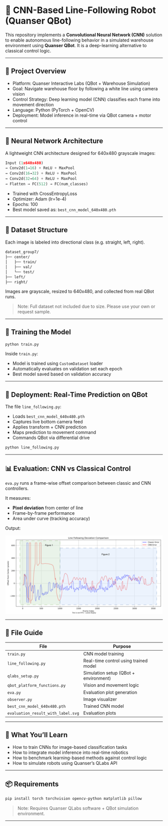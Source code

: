 # 🤖 CNN-Based Line-Following Robot (Quanser QBot)

This repository implements a **Convolutional Neural Network (CNN)** solution to enable autonomous line-following behavior in a simulated warehouse environment using **Quanser QBot**. It is a deep-learning alternative to classical control logic.

---

## 📌 Project Overview

- Platform: Quanser Interactive Labs (QBot + Warehouse Simulation)
- Goal: Navigate warehouse floor by following a white line using camera vision
- Control Strategy: Deep learning model (CNN) classifies each frame into movement direction
- Language: Python (PyTorch + OpenCV)
- Deployment: Model inference in real-time via QBot camera + motor control

---

## 🧠 Neural Network Architecture

A lightweight CNN architecture designed for 640x480 grayscale images:

```python
Input (1x640x480)
→ Conv2d(1→16) + ReLU + MaxPool
→ Conv2d(16→32) + ReLU + MaxPool
→ Conv2d(32→64) + ReLU + MaxPool
→ Flatten → FC(512) → FC(num_classes)
```

- Trained with CrossEntropyLoss
- Optimizer: Adam (lr=1e-4)
- Epochs: 100
- Best model saved as: `best_cnn_model_640x480.pth`

---

## 📁 Dataset Structure

Each image is labeled into directional class (e.g. straight, left, right).

```text
dataset_group7/
├── center/
│   ├── train/
│   ├── val/
│   └── test/
├── left/
├── right/
```

Images are grayscale, resized to 640x480, and collected from real QBot runs.

> Note: Full dataset not included due to size. Please use your own or request sample.

---

## 🏁 Training the Model

```bash
python train.py
```

Inside `train.py`:
- Model is trained using `CustomDataset` loader
- Automatically evaluates on validation set each epoch
- Best model saved based on validation accuracy

---

## 🚀 Deployment: Real-Time Prediction on QBot

The file `line_following.py`:
- Loads `best_cnn_model_640x480.pth`
- Captures live bottom camera feed
- Applies transform + CNN prediction
- Maps prediction to movement command
- Commands QBot via differential drive

```bash
python line_following.py
```

---

## 📊 Evaluation: CNN vs Classical Control

`eva.py` runs a frame-wise offset comparison between classic and CNN controllers.

It measures:
- **Pixel deviation** from center of line
- Frame-by-frame performance
- Area under curve (tracking accuracy)

Output:

![Evaluation Result](evaluation_result_with_label.svg)

---

## 🧰 File Guide

| File | Purpose |
|------|---------|
| `train.py` | CNN model training |
| `line_following.py` | Real-time control using trained model |
| `qlabs_setup.py` | Simulation setup (QBot + environment) |
| `qbot_platform_functions.py` | Vision and movement logic |
| `eva.py` | Evaluation plot generation |
| `observer.py` | Image visualizer |
| `best_cnn_model_640x480.pth` | Trained CNN model |
| `evaluation_result_with_label.svg` | Evaluation plots |

---

## 🧠 What You’ll Learn

- How to train CNNs for image-based classification tasks
- How to integrate model inference into real-time robotics
- How to benchmark learning-based methods against control logic
- How to simulate robots using Quanser’s QLabs API

---

## 📦 Requirements

```bash
pip install torch torchvision opencv-python matplotlib pillow
```

> Note: Requires Quanser QLabs software + QBot simulation environment.

---

